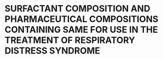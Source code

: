 # SURFACTANT COMPOSITION AND PHARMACEUTICAL COMPOSITIONS CONTAINING SAME FOR USE IN THE TREATMENT OF RESPIRATORY DISTRESS SYNDROME